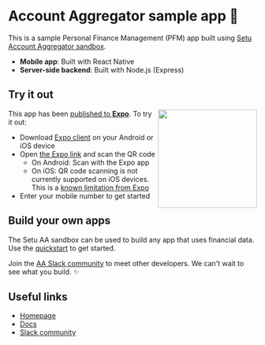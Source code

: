 # Account Aggregator sample app 📱

This is a sample Personal Finance Management (PFM) app built using [Setu Account Aggregator sandbox](https://setu.co/data/account-aggregator).

- **Mobile app**: Built with React Native
- **Server-side backend**: Built with Node.js (Express)

## Try it out

<img width="200" src="https://user-images.githubusercontent.com/284612/129541889-56fd9069-b3a4-4bfe-8b93-a3b667e810b0.png" align="right" />

This app has been [published to **Expo**](https://expo.dev/@aditya67/account-aggregator-pfm). To try it out:

- Download [Expo client](https://expo.dev/client) on your Android or iOS device
- Open [the Expo link](https://expo.dev/@aditya67/account-aggregator-pfm) and scan the QR code
    - On Android: Scan with the Expo app
    - On iOS: QR code scanning is not currently supported on iOS devices. This is a [known limitation from Expo](https://blog.expo.dev/upcoming-limitations-to-ios-expo-client-8076d01aee1a)
- Enter your mobile number to get started



## Build your own apps

The Setu AA sandbox can be used to build any app that uses financial data. Use the [quickstart](https://docs.setu.co/data/account-aggregator/quickstart) to get started.

Join the [AA Slack community](https://join.slack.com/t/setuaccountaggregator/shared_invite/zt-tt9nd4rn-rn7lWSSe8ABPkSh~G0mc_g) to meet other developers. We can't wait to see what you build. ✨

## Useful links

* [Homepage](https://setu.co/data/account-aggregator)
* [Docs](https://docs.setu.co/data/account-aggregator/overview)
* [Slack community](https://join.slack.com/t/setuaccountaggregator/shared_invite/zt-tt9nd4rn-rn7lWSSe8ABPkSh~G0mc_g)

